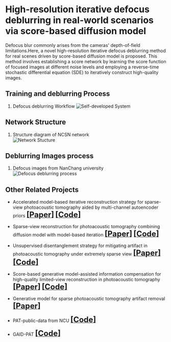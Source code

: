 # High-resolution iterative defocus deblurring in real-world scenarios via score-based diffusion model

Defocus blur commonly arises from the cameras' depth-of-field limitations.Here, a novel high-resolution iterative defocus deblurring method for real scenes driven by score-based diffusion model is proposed. This method involves establishing a score network by learning the score function of focused images at different noise levels and employing a reverse-time stochastic differential equation (SDE) to iteratively construct high-quality images.


## Training and deblurring Process

1. Defocus deblurring Workflow
![Self-developed System](Fig1)



##  Network Structure

1. Structure diagram of NCSN network  
![Network Stucture](Fig2)



## Deblurring Images process

1. Defocus images from NanChang university   
   ![Defocus deblurring process](Fig3)


## Other Related Projects

* Accelerated model-based iterative reconstruction strategy for sparse-view photoacoustic tomography aided by multi-channel autoencoder priors  [<font size=5>**[Paper]**</font>](https://onlinelibrary.wiley.com/doi/10.1002/jbio.202300281)  [<font size=5>**[Code]**</font>](https://github.com/yqx7150/PAT-MDAE)

* Sparse-view reconstruction for photoacoustic tomography combining diffusion model with model-based iteration  [<font size=5>**[Paper]**</font>](https://www.sciencedirect.com/science/article/pii/S2213597923001118)  [<font size=5>**[Code]**</font>](https://github.com/yqx7150/PAT-Diffusion)

* Unsupervised disentanglement strategy for mitigating artifact in photoacoustic tomography under extremely sparse view  [<font size=5>**[Paper]**</font>](https://www.sciencedirect.com/science/article/pii/S2213597924000302?via%3Dihub)  [<font size=5>**[Code]**</font>](https://github.com/yqx7150/PAT-ADN)

* Score-based generative model-assisted information compensation for high-quality limited-view reconstruction in photoacoustic tomography  [<font size=5>**[Paper]**</font>](https://www.sciencedirect.com/science/article/pii/S2213597924000405)  [<font size=5>**[Code]**</font>](https://github.com/yqx7150/Limited-view-PAT-Diffusion)

* Generative model for sparse photoacoustic tomography artifact removal  [<font size=5>**[Paper]**</font>](https://www.spiedigitallibrary.org/conference-proceedings-of-spie/12745/1274503/Generative-model-for-sparse-photoacoustic-tomography-artifact-removal/10.1117/12.2683128.short?SSO=1)

* PAT-public-data from NCU  [<font size=5>**[Code]**</font>](https://github.com/yqx7150/PAT-public-data)

* GAID-PAT  [<font size=5>**[Code]**</font>](https://github.com/yqx7150/GAID-PAT)